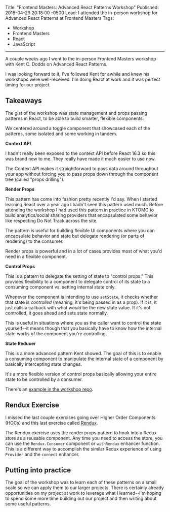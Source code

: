 Title: "Frontend Masters: Advanced React Patterns Workshop"
Published: 2018-04-29 20:18:00 -0500
Lead: I attended the in-person workshop for Advanced React Patterns at Frontend Masters
Tags:
- Workshop
- Frontend Masters
- React
- JavaScript
---

A couple weeks ago I went to the in-person Frontend Masters workshop with Kent C. Dodds on Advanced React Patterns.

I was looking forward to it, I've followed Kent for awhile and knew his workshops were well-received. I'm doing React at work and it was perfect timing for our project.

## Takeaways

The gist of the workshop was state management and props passing patterns in React, to be able to build smarter, flexible components.

We centered around a toggle component that showcased each of the patterns, some isolated and some working in tandem.

**Context API**

I hadn't really been exposed to the context API before React 16.3 so this was brand new to me. They really have made it much easier to use now.

The Context API makes it straightforward to pass data around throughout your app without forcing you to pass props down through the component tree (called "props drilling").

**Render Props**

This pattern has come into fashion pretty recently I'd say. When I started learning React over a year ago I hadn't seen this pattern used much. Before attending the workshop I had used this pattern in practice in KTOMG to build analytics/social sharing providers that encapsulated some behavior like respecting Do Not Track across the site.

The pattern is useful for building flexible UI components where you can encapsulate behavior and state but delegate rendering (or parts of rendering) to the consumer.

Render props is powerful and in a lot of cases provides most of what you'd need in a flexible component.

**Control Props**

This is a pattern to delegate the setting of state to "control props." This provides flexibility to a component to delegate control of its state to a consuming component vs. setting internal state only.

Whenever the component is intending to use `setState`, it checks whether that state is *controlled* (meaning, it's being passed in as a prop). If it is, it just calls a callback with what *would* be the new state value. If it's not controlled, it goes ahead and sets state normally.

This is useful in situations where you as the caller want to control the state yourself--it means though that you basically have to know how the internal state works of the component you're controlling.

**State Reducer**

This is a more advanced pattern Kent showed. The goal of this is to enable a consuming component to manipulate the internal state of a component by basically intercepting state changes.

It's a more flexible version of control props basically allowing your entire state to be controlled by a consumer.

There's an [example in the workshop repo](https://github.com/kentcdodds/advanced-react-patterns-v2/blob/master/src/why/state-reducer.js).

## Rendux Exercise

I missed the last couple exercises going over Higher Order Components (HOCs) and this last exercise called [Rendux](https://github.com/kentcdodds/advanced-react-patterns-v2/blob/master/src/exercises-final/13.js).

The Rendux exercise uses the render props pattern to hook into a Redux store as a reusable component. Any time you need to access the store, you can use the `Rendux.Consumer` component or `withRendux` enhancer function. This is a different way to accomplish the similar Redux experience of using `Provider` and the `connect` enhancer.

## Putting into practice

The goal of the workshop was to learn each of these patterns on a small scale so we can apply them to our larger projects. There is certainly already opportunities on my project at work to leverage what I learned--I'm hoping to spend some more time building out our project and then writing about some useful patterns.
